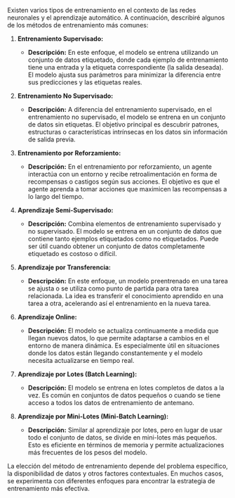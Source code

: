 
Existen varios tipos de entrenamiento en el contexto de las redes neuronales y el aprendizaje automático. A continuación, describiré algunos de los métodos de entrenamiento más comunes:

1. **Entrenamiento Supervisado:**
   - **Descripción:** En este enfoque, el modelo se entrena utilizando un conjunto de datos etiquetado, donde cada ejemplo de entrenamiento tiene una entrada y la etiqueta correspondiente (la salida deseada). El modelo ajusta sus parámetros para minimizar la diferencia entre sus predicciones y las etiquetas reales.

2. **Entrenamiento No Supervisado:**
   - **Descripción:** A diferencia del entrenamiento supervisado, en el entrenamiento no supervisado, el modelo se entrena en un conjunto de datos sin etiquetas. El objetivo principal es descubrir patrones, estructuras o características intrínsecas en los datos sin información de salida previa.

3. **Entrenamiento por Reforzamiento:**
   - **Descripción:** En el entrenamiento por reforzamiento, un agente interactúa con un entorno y recibe retroalimentación en forma de recompensas o castigos según sus acciones. El objetivo es que el agente aprenda a tomar acciones que maximicen las recompensas a lo largo del tiempo.

4. **Aprendizaje Semi-Supervisado:**
   - **Descripción:** Combina elementos de entrenamiento supervisado y no supervisado. El modelo se entrena en un conjunto de datos que contiene tanto ejemplos etiquetados como no etiquetados. Puede ser útil cuando obtener un conjunto de datos completamente etiquetado es costoso o difícil.

5. **Aprendizaje por Transferencia:**
   - **Descripción:** En este enfoque, un modelo preentrenado en una tarea se ajusta o se utiliza como punto de partida para otra tarea relacionada. La idea es transferir el conocimiento aprendido en una tarea a otra, acelerando así el entrenamiento en la nueva tarea.

6. **Aprendizaje Online:**
   - **Descripción:** El modelo se actualiza continuamente a medida que llegan nuevos datos, lo que permite adaptarse a cambios en el entorno de manera dinámica. Es especialmente útil en situaciones donde los datos están llegando constantemente y el modelo necesita actualizarse en tiempo real.

7. **Aprendizaje por Lotes (Batch Learning):**
   - **Descripción:** El modelo se entrena en lotes completos de datos a la vez. Es común en conjuntos de datos pequeños o cuando se tiene acceso a todos los datos de entrenamiento de antemano.

8. **Aprendizaje por Mini-Lotes (Mini-Batch Learning):**
   - **Descripción:** Similar al aprendizaje por lotes, pero en lugar de usar todo el conjunto de datos, se divide en mini-lotes más pequeños. Esto es eficiente en términos de memoria y permite actualizaciones más frecuentes de los pesos del modelo.

La elección del método de entrenamiento depende del problema específico, la disponibilidad de datos y otros factores contextuales. En muchos casos, se experimenta con diferentes enfoques para encontrar la estrategia de entrenamiento más efectiva.